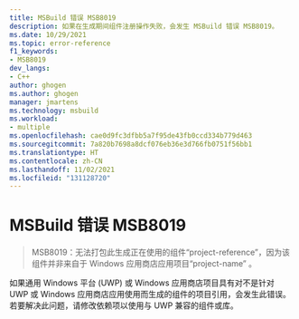 ```yaml
---
title: MSBuild 错误 MSB8019
description: 如果在生成期间组件注册操作失败，会发生 MSBuild 错误 MSB8019。
ms.date: 10/29/2021
ms.topic: error-reference
f1_keywords:
- MSB8019
dev_langs:
- C++
author: ghogen
ms.author: ghogen
manager: jmartens
ms.technology: msbuild
ms.workload:
- multiple
ms.openlocfilehash: cae0d9fc3dfbb5a7f95de43fb0ccd334b779d463
ms.sourcegitcommit: 7a820b7698a8dcf076eb36e3d766fb0751f56bb1
ms.translationtype: HT
ms.contentlocale: zh-CN
ms.lasthandoff: 11/02/2021
ms.locfileid: "131128720"
---
```

# <a name="msbuild-error-msb8019"></a>MSBuild 错误 MSB8019

> MSB8019：无法打包此生成正在使用的组件“project-reference”，因为该组件并非来自于 Windows 应用商店应用项目“project-name” 。

如果通用 Windows 平台 (UWP) 或 Windows 应用商店项目具有对不是针对 UWP 或 Windows 应用商店应用使用而生成的组件的项目引用，会发生此错误。 若要解决此问题，请修改依赖项以使用与 UWP 兼容的组件或库。
